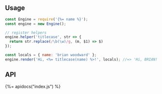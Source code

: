 ## Usage

```js
const Engine = require('{%= name %}');
const engine = new Engine();

// register helpers
engine.helper('titlecase', str => {
  return str.replace(/\b(\w)/g, (m, $1) => $)
});

const locals = { name: 'brian woodward' };
engine.render('Hi, <%= titlecase(name) %>!', locals); //=> 'Hi, BRIAN!'
```

## API

{%= apidocs("index.js") %}
